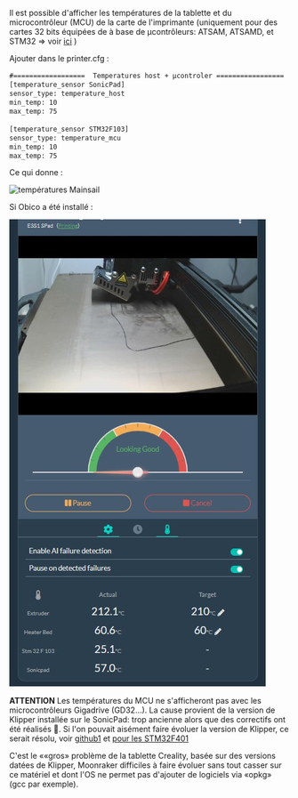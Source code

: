 Il est possible d'afficher les températures de la tablette et du microcontrôleur (MCU) de la carte de l'imprimante (uniquement pour des 
cartes 32 bits équipées de à base de μcontrôleurs: ATSAM, ATSAMD, et STM32 
=> voir [ici](https://www.klipper3d.org/fr/Config_Reference.html#capteur-de-temperature-integre-au-microcontroleur) )

Ajouter dans le printer.cfg :
```
#==================  Temperatures host + μcontroler =================
[temperature_sensor SonicPad]
sensor_type: temperature_host
min_temp: 10
max_temp: 75

[temperature_sensor STM32F103]
sensor_type: temperature_mcu
min_temp: 10
max_temp: 75
```

Ce qui donne :

![températures Mainsail](../Images/mainsail-températures.jpg)

Si Obico a été installé :

![températures Obioc](../Images/obico-temperatures.jpg)

**ATTENTION**
Les températures du MCU ne s'afficheront pas avec les microcontrôleurs Gigadrive (GD32…). La cause provient de la version de Klipper
installée sur le SonicPad: trop ancienne alors que des correctifs ont été réalisés 🤤. Si l'on pouvait aisément faire évoluer la version
de Klipper, ce serait résolu, voir [github1](https://github.com/FYSETC/FYSETC-Cheetah-v2/issues/5) et [pour les STM32F401](https://github.com/Klipper3d/klipper/pull/5572)

C'est le ««gros» problème de la tablette Creality, basée sur des versions datées de Klipper, Moonraker difficiles à faire évoluer sans tout casser sur ce matériel et dont l'OS ne permet pas d'ajouter de logiciels via «opkg» (gcc par exemple).
